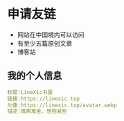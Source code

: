 # 申请友链

- 网站在中国境内可以访问
- 有至少五篇原创文章
- 博客站

## 我的个人信息

```yaml
标题:LineXic书屋
链接:https://linexic.top
头像:https://linexic.top/avatar.webp
描述:难离难舍，想抱紧些
```
